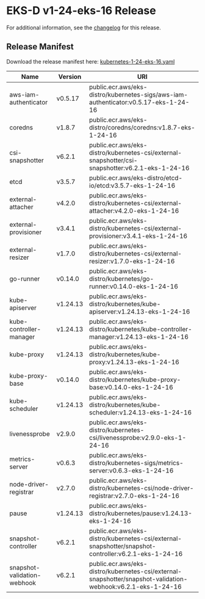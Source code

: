 # EKS-D v1-24-eks-16 Release

For additional information, see the [changelog](CHANGELOG-v1-24-eks-16.md) for this release.

## Release Manifest

Download the release manifest here: [kubernetes-1-24-eks-16.yaml](https://distro.eks.amazonaws.com/kubernetes-1-24/kubernetes-1-24-eks-16.yaml)

| Name | Version | URI |
|------|---------|-----|
| aws-iam-authenticator | v0.5.17 | public.ecr.aws/eks-distro/kubernetes-sigs/aws-iam-authenticator:v0.5.17-eks-1-24-16 |
| coredns | v1.8.7 | public.ecr.aws/eks-distro/coredns/coredns:v1.8.7-eks-1-24-16 |
| csi-snapshotter | v6.2.1 | public.ecr.aws/eks-distro/kubernetes-csi/external-snapshotter/csi-snapshotter:v6.2.1-eks-1-24-16 |
| etcd | v3.5.7 | public.ecr.aws/eks-distro/etcd-io/etcd:v3.5.7-eks-1-24-16 |
| external-attacher | v4.2.0 | public.ecr.aws/eks-distro/kubernetes-csi/external-attacher:v4.2.0-eks-1-24-16 |
| external-provisioner | v3.4.1 | public.ecr.aws/eks-distro/kubernetes-csi/external-provisioner:v3.4.1-eks-1-24-16 |
| external-resizer | v1.7.0 | public.ecr.aws/eks-distro/kubernetes-csi/external-resizer:v1.7.0-eks-1-24-16 |
| go-runner | v0.14.0 | public.ecr.aws/eks-distro/kubernetes/go-runner:v0.14.0-eks-1-24-16 |
| kube-apiserver | v1.24.13 | public.ecr.aws/eks-distro/kubernetes/kube-apiserver:v1.24.13-eks-1-24-16 |
| kube-controller-manager | v1.24.13 | public.ecr.aws/eks-distro/kubernetes/kube-controller-manager:v1.24.13-eks-1-24-16 |
| kube-proxy | v1.24.13 | public.ecr.aws/eks-distro/kubernetes/kube-proxy:v1.24.13-eks-1-24-16 |
| kube-proxy-base | v0.14.0 | public.ecr.aws/eks-distro/kubernetes/kube-proxy-base:v0.14.0-eks-1-24-16 |
| kube-scheduler | v1.24.13 | public.ecr.aws/eks-distro/kubernetes/kube-scheduler:v1.24.13-eks-1-24-16 |
| livenessprobe | v2.9.0 | public.ecr.aws/eks-distro/kubernetes-csi/livenessprobe:v2.9.0-eks-1-24-16 |
| metrics-server | v0.6.3 | public.ecr.aws/eks-distro/kubernetes-sigs/metrics-server:v0.6.3-eks-1-24-16 |
| node-driver-registrar | v2.7.0 | public.ecr.aws/eks-distro/kubernetes-csi/node-driver-registrar:v2.7.0-eks-1-24-16 |
| pause | v1.24.13 | public.ecr.aws/eks-distro/kubernetes/pause:v1.24.13-eks-1-24-16 |
| snapshot-controller | v6.2.1 | public.ecr.aws/eks-distro/kubernetes-csi/external-snapshotter/snapshot-controller:v6.2.1-eks-1-24-16 |
| snapshot-validation-webhook | v6.2.1 | public.ecr.aws/eks-distro/kubernetes-csi/external-snapshotter/snapshot-validation-webhook:v6.2.1-eks-1-24-16 |
